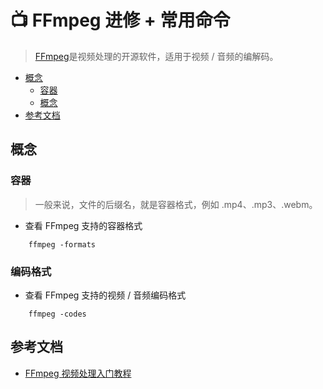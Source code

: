 # 📺 FFmpeg 进修 + 常用命令 

> [FFmpeg](https://www.ffmpeg.org/)是视频处理的开源软件，适用于视频 / 音频的编解码。


* [概念](#-概念)
    * [容器](#-容器)
    * [概念](#-概念)
* [参考文档](#-参考文档)

## 概念

### 容器
> 一般来说，文件的后缀名，就是容器格式，例如 .mp4、.mp3、.webm。

* 查看 FFmpeg 支持的容器格式 
```shell
    ffmpeg -formats
```

### 编码格式
> 

* 查看 FFmpeg 支持的视频 / 音频编码格式
```shell
    ffmpeg -codes
```




## 参考文档
* [FFmpeg 视频处理入门教程](https://www.ruanyifeng.com/blog/2020/01/ffmpeg.html)